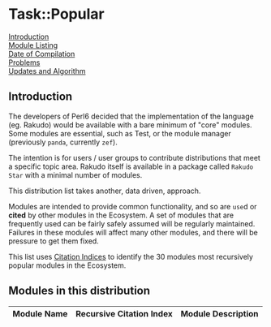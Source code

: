 # Task::Popular
[Introduction](#introduction)    
[Module Listing](#modules-in-this-distribution)  
[Date of Compilation](#date-of-compilation)  
[Problems](#problems)  
[Updates and Algorithm](#updates-and-algorithm)

## Introduction

The developers of Perl6 decided that the implementation
of the language (eg. Rakudo) would be available with a bare minimum of "core" modules.
Some modules are essential, such as Test, or the module manager (previously `panda`, currently `zef`).

The intention is for users / user groups to contribute distributions that meet a specific topic area.
Rakudo itself is available in a package called `Rakudo Star` with a minimal number of modules.

This distribution list takes another, data driven, approach.

Modules are intended to provide common functionality, and so are `use`d or **cited** by other modules in the Ecosystem. A set of modules that are
frequently used can be fairly safely assumed will be regularly maintained. Failures in these modules will affect many other modules, and there will be pressure to get them fixed. 

This list uses [Citation Indices](http://finanalyst.github.io/ModuleCitation/) to identify the 30 modules most recursively popular modules in the Ecosystem.

## Modules in this distribution

| Module Name | Recursive Citation Index | Module Description |
|---| :---: | :--- |
